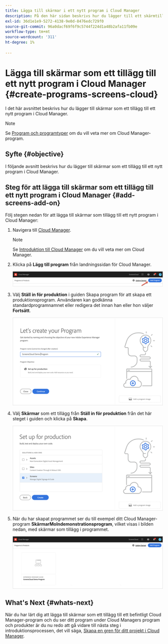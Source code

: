 ```yaml
---
title: Lägga till skärmar i ett nytt program i Cloud Manager
description: På den här sidan beskrivs hur du lägger till ett skärmtillägg i ett nytt program i Cloud Manager för skärmar as a Cloud Service.
exl-id: 36d1e1e9-5272-4138-9e0d-8476edc729f0
source-git-commit: 96a0dacf69f6f9c5744f224d1a48b2afa11fb09e
workflow-type: tm+mt
source-wordcount: '311'
ht-degree: 1%

---
```


# Lägga till skärmar som ett tillägg till ett nytt program i Cloud Manager {#create-programs-screens-cloud}

I det här avsnittet beskrivs hur du lägger till skärmar som ett tillägg till ett nytt program i Cloud Manager.

>[!NOTE]
>Se [Program och programtyper](https://experienceleague.adobe.com/docs/experience-manager-cloud-service/onboarding/getting-access/understand-program-types.html?lang=en) om du vill veta mer om Cloud Manager-program.

## Syfte {#objective}

I följande avsnitt beskrivs hur du lägger till skärmar som ett tillägg till ett nytt program i Cloud Manager.

## Steg för att lägga till skärmar som ett tillägg till ett nytt program i Cloud Manager {#add-screens-add-on}

Följ stegen nedan för att lägga till skärmar som tillägg till ett nytt program i Cloud Manager:

1. Navigera till [Cloud Manager](https://my.cloudmanager.adobe.com/).

   >[!NOTE]
   >Se [Introduktion till Cloud Manager](https://experienceleague.adobe.com/docs/experience-manager-cloud-service/onboarding/onboarding-concepts/cloud-manager-introduction.html?lang=en) om du vill veta mer om Cloud Manager.

1. Klicka på **Lägg till program** från landningssidan för Cloud Manager.

   ![bild](/help/screens-cloud/assets/onboarding/onboard-screens-addon1.png)

1. Välj **Ställ in för produktion** i guiden Skapa program för att skapa ett produktionsprogram. Användaren kan godkänna standardprogramnamnet eller redigera det innan han eller hon väljer **Fortsätt**.

   ![bild](/help/screens-cloud/assets/onboarding/onboard-screens-addon2.png)

1. Välj **Skärmar** som ett tillägg från **Ställ in för produktion** från det här steget i guiden och klicka på **Skapa**.

   ![bild](/help/screens-cloud/assets/onboarding/onboard-screens-addon3.png)

1. När du har skapat programmet ser du till exempel ditt Cloud Manager-program **SkärmarMolndemonstrationsprogram**, vilket visas i bilden nedan, med skärmar som tillägg i programmet.

   ![bild](/help/screens-cloud/assets/onboarding/onboard-screens-addon4.png)

## What&#39;s Next {#whats-next}

När du har lärt dig att lägga till skärmar som ett tillägg till ett befintligt Cloud Manager-program och du ser ditt program under Cloud Managers program och produkter är du nu redo att gå vidare till nästa steg i introduktionsprocessen, det vill säga, [Skapa en gren för ditt projekt i Cloud Manager](/help/screens-cloud/onboarding-screens-cloud/creating-a-branch.md).
